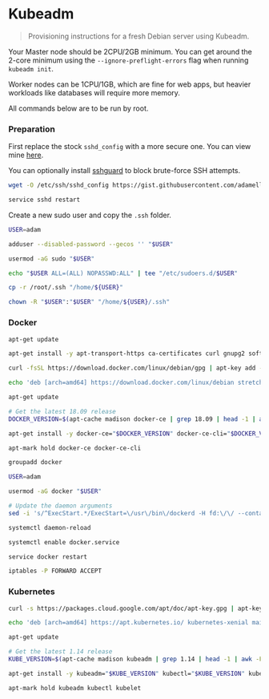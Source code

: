 # Kubeadm

> Provisioning instructions for a fresh Debian server using Kubeadm.

Your Master node should be 2CPU/2GB minimum. You can get around the 2-core minimum using the
`--ignore-preflight-errors` flag when running `kubeadm init`.

Worker nodes can be 1CPU/1GB, which are fine for web apps, but heavier workloads like databases will
require more memory.

All commands below are to be run by root.

### Preparation

First replace the stock `sshd_config` with a more secure one. You can view mine [here](https://gist.github.com/adamelliotfields/c12a78019cb964dcccf302263054f0b3).

You can optionally install [sshguard](https://bitbucket.org/sshguard/sshguard) to block brute-force
SSH attempts.

```bash
wget -O /etc/ssh/sshd_config https://gist.githubusercontent.com/adamelliotfields/c12a78019cb964dcccf302263054f0b3/raw/76ae941a41590033067c100bbf8591ce422fe879/sshd_config

service sshd restart
```

Create a new sudo user and copy the `.ssh` folder.

```bash
USER=adam

adduser --disabled-password --gecos '' "$USER"

usermod -aG sudo "$USER"

echo "$USER ALL=(ALL) NOPASSWD:ALL" | tee "/etc/sudoers.d/$USER"

cp -r /root/.ssh "/home/${USER}"

chown -R "$USER":"$USER" "/home/${USER}/.ssh"
```

### Docker

```bash
apt-get update

apt-get install -y apt-transport-https ca-certificates curl gnupg2 software-properties-common

curl -fsSL https://download.docker.com/linux/debian/gpg | apt-key add -

echo 'deb [arch=amd64] https://download.docker.com/linux/debian stretch stable' | tee /etc/apt/sources.list.d/docker-ce.list

apt-get update

# Get the latest 18.09 release
DOCKER_VERSION=$(apt-cache madison docker-ce | grep 18.09 | head -1 | awk -F ' \| ' '{print $2}')

apt-get install -y docker-ce="$DOCKER_VERSION" docker-ce-cli="$DOCKER_VERSION"

apt-mark hold docker-ce docker-ce-cli

groupadd docker

USER=adam

usermod -aG docker "$USER"

# Update the daemon arguments
sed -i 's/^ExecStart.*/ExecStart=\/usr\/bin\/dockerd -H fd:\/\/ --containerd=\/run\/containerd\/containerd.sock --exec-opt=native.cgroupdriver=systemd --iptables=false/g' /lib/systemd/system/docker.service

systemctl daemon-reload

systemctl enable docker.service

service docker restart

iptables -P FORWARD ACCEPT
```

### Kubernetes

```bash
curl -s https://packages.cloud.google.com/apt/doc/apt-key.gpg | apt-key add -

echo 'deb [arch=amd64] https://apt.kubernetes.io/ kubernetes-xenial main' | tee /etc/apt/sources.list.d/kubernetes.list

apt-get update

# Get the latest 1.14 release
KUBE_VERSION=$(apt-cache madison kubeadm | grep 1.14 | head -1 | awk -F ' \| ' '{print $2}')

apt-get install -y kubeadm="$KUBE_VERSION" kubectl="$KUBE_VERSION" kubelet="$KUBE_VERSION"

apt-mark hold kubeadm kubectl kubelet
```
